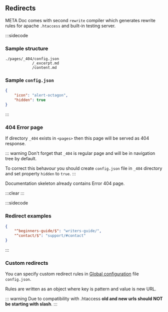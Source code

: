 ## Redirects

META Doc comes with second `rewrite` compiler which generates rewrite rules for apache `.htaccess` and built-in testing server.

:::sidecode
### Sample structure
```plain
./pages/_404/config.json
            /_excerpt.md
            /content.md
```

### Sample `config.json`
```json
{
	"icon": "alert-octagon",
	"hidden": true
}
```
:::

### 404 Error page

If directory `_404` exists in `<pages>` then this page will be served as 404 response.

::: warning
Don't forget that `_404` is regular page and will be in navigation tree by default.

To correct this behavour you should create `config.json` file in `_404` directory and set property `hidden` to `true`.
:::

Documentation skeleton already contains Error 404 page.

:::clear :::

:::sidecode
### Redirect examples
```json
{
	"^beginners-guide/$": "writers-guide/",
	"^contact/$": "support/#contact"
}
```
:::

### Custom redirects

You can specify custom redirect rules in [Global configuration](#14_Global_configuration) file `config.json`.

Rules are written as an object where key is pattern and value is new URL.

::: warning
Due to compatibility with .htaccess **old and new urls should NOT be starting with slash**.
:::